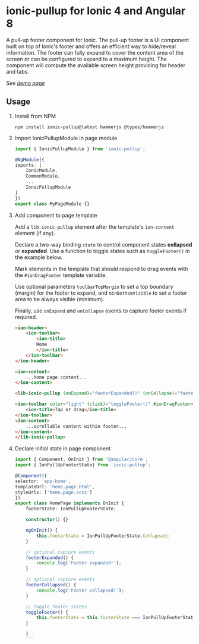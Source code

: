 # ionic-pullup for Ionic 4 and Angular 8

A pull-up footer component for Ionic. The pull-up footer is a UI component built on top of Ionic's footer and offers an efficient way to hide/reveal information. The footer can fully expand to cover the content area of the screen or can be configured to expand to a maximum height. 
The component will compute the available screen height providing for header and tabs.

*See [demo page](http://arielfaur.github.io/ionic-pullup)*

## Usage

1. Install from NPM

    ```
    npm install ionic-pullup@latest hammerjs @types/hammerjs
    ```

2. Import IonicPullupModule in page module 

    ```typescript
    import { IonicPullupModule } from 'ionic-pullup';

    @NgModule({
    imports: [
        IonicModule,
        CommonModule,
        ...
        IonicPullupModule
    ]
    })
    export class MyPageModule {}
    ```

3. Add component to page template
    
    Add a `lib-ionic-pullup` element after the template's `ion-content` element (if any).

    Declare a two-way binding `state` to control component states **collapsed** or **expanded**.
    Use a function to toggle states such as `toggleFooter()` in the example below.

    Mark elements in the template that should respond to drag events with the `#ionDragFooter` template variable.

    Use optional parameters `toolbarTopMargin` to set a top boundary (margin) for the footer to expand, and `minBottomVisible` to set a footer area to be always visible (minimum).

    Finally, use `onExpand` and `onCollapse` events to capture footer events if required.

    ```html
    <ion-header>
        <ion-toolbar>
            <ion-title>
            Home
            </ion-title>
        </ion-toolbar>
    </ion-header>
    
    <ion-content>
        ...home page content...
    </ion-content>

    <lib-ionic-pullup (onExpand)="footerExpanded()" (onCollapse)="footerCollapsed()" [(state)]="footerState" [toolbarTopMargin]="100" [minBottomVisible]="200">

    <ion-toolbar color="light" (click)="toggleFooter()" #ionDragFooter>
        <ion-title>Tap or drag</ion-title>
    </ion-toolbar>
    <ion-content>        
        ...scrollable content within footer...
    </ion-content>
    </lib-ionic-pullup>
    ```


4. Declare initial state in page component

    
    ```typescript
    import { Component, OnInit } from '@angular/core';
    import { IonPullUpFooterState} from 'ionic-pullup';

    @Component({
    selector: 'app-home',
    templateUrl: 'home.page.html',
    styleUrls: ['home.page.scss']
    })
    export class HomePage implements OnInit {
        footerState: IonPullUpFooterState;

        constructor() {}

        ngOnInit() {
            this.footerState = IonPullUpFooterState.Collapsed;
        }

        // optional capture events
        footerExpanded() {
            console.log('Footer expanded!');
        }

        // optional capture events
        footerCollapsed() {
            console.log('Footer collapsed!');
        }

        // toggle footer states
        toggleFooter() {
            this.footerState = this.footerState === IonPullUpFooterState.Collapsed ? IonPullUpFooterState.Expanded : IonPullUpFooterState.Collapsed;
        }

        }
        ```
    


